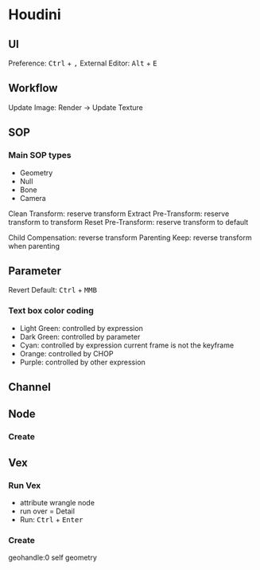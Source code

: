 # Houdini
## UI

Preference: <kbd>Ctrl</kbd> + <kbd>,</kbd>
External Editor: <kbd>Alt</kbd> + <kbd>E</kbd>

## Workflow

Update Image: Render -> Update Texture

## SOP

### Main SOP types

- Geometry
- Null
- Bone
- Camera

Clean Transform: reserve transform
Extract Pre-Transform: reserve transform to transform
Reset Pre-Transform: reserve transform to default

Child Compensation: reverse transform
Parenting Keep: reverse transform when parenting

## Parameter

Revert Default: <kbd>Ctrl</kbd> + <kbd>MMB</kbd>

### Text box color coding

- Light Green: controlled by expression
- Dark Green: controlled by parameter
- Cyan: controlled by expression current frame is not the keyframe
- Orange: controlled by CHOP
- Purple: controlled by other expression

## Channel

## Node



### Create

## Vex

### Run Vex

- attribute wrangle node
- run over = Detail
- Run: <kbd>Ctrl</kbd> + <kbd>Enter</kbd>

### Create

geohandle:0 self geometry
